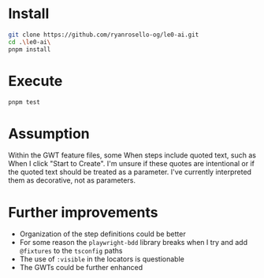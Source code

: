 # Install

```bash
git clone https://github.com/ryanrosello-og/le0-ai.git
cd .\le0-ai\
pnpm install
```

# Execute

```bash
pnpm test
```

# Assumption

Within the GWT feature files, some When steps include quoted text, such as When I click "Start to Create".  I'm unsure if these quotes are intentional or if the quoted text should be treated as a parameter. I've currently interpreted them as decorative, not as parameters.

# Further improvements

- Organization of the step definitions could be better
- For some reason the `playwright-bdd` library breaks when I try and add `@fixtures` to the `tsconfig` paths
- The use of `:visible` in the locators is questionable
- The GWTs could be further enhanced
